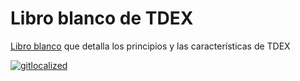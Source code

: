 # Libro blanco de TDEX

[Libro blanco](https://github.com/TDex-network/whitepaper/blob/main/es/TDEXWP_V1.md) que detalla los principios y las características de TDEX


[![gitlocalized ](https://gitlocalize.com/repo/5529/es/badge.svg)](https://gitlocalize.com/repo/5529/es?utm_source=badge)
